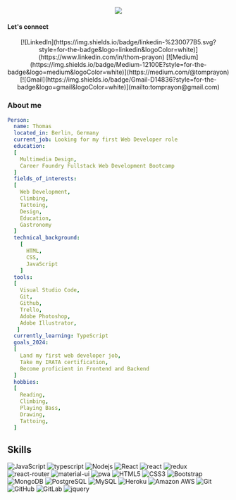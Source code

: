 <p align="center">
  <img src="https://capsule-render.vercel.app/api?type=venom&height=300&color=gradient&text=Hi%20I'm%20Thomas&fontSize=60&descAlign=72&descAlignY=71&descSize=60&animation=fadeIn&strokeWidth=0&reversal=false" />
</p>

#### Let's connect
<p align="center">
[![LinkedIn](https://img.shields.io/badge/linkedin-%230077B5.svg?style=for-the-badge&logo=linkedin&logoColor=white)](https://www.linkedin.com/in/thom-prayon)
[![Medium](https://img.shields.io/badge/Medium-12100E?style=for-the-badge&logo=medium&logoColor=white)](https://medium.com/@tomprayon)
[![Gmail](https://img.shields.io/badge/Gmail-D14836?style=for-the-badge&logo=gmail&logoColor=white)](mailto:tomprayon@gmail.com)
</p>

### About me
```yaml
Person:
  name: Thomas
  located_in: Berlin, Germany
  current_job: Looking for my first Web Developer role
  education:
  [
    Multimedia Design,
    Career Foundry Fullstack Web Development Bootcamp
  ]
  fields_of_interests:
  [
    Web Development,
    Climbing,
    Tattoing,
    Design,
    Education,
    Gastronomy
  ]
  technical_background:
    [
      HTML,
      CSS,
      JavaScript
    ]
  tools:
  [
    Visual Studio Code,
    Git,
    Github,
    Trello,
    Adobe Photoshop,
    Adobe Illustrator,
   ]
  currently_learning: TypeScript
  goals_2024:
  [
    Land my first web developer job,
    Take my IRATA certification,
    Become proficient in Frontend and Backend
  ]
  hobbies:
  [
    Reading,
    Climbing,
    Playing Bass,
    Drawing,
    Tattoing,
  ]
```
## Skills

![JavaScript](https://img.shields.io/badge/-JavaScript-black?style=flat-square&logo=javascript)
![typescript](https://img.shields.io/badge/TypeScript-3178C6?style=flat-square&logo=typescript&logoColor=white)
![Nodejs](https://img.shields.io/badge/-Nodejs-black?style=flat-square&logo=Node.js)
![React](https://img.shields.io/badge/-React-black?style=flat-square&logo=react)
![react](https://img.shields.io/badge/React-20232A?style=flat-square&logo=react&logoColor=61DAFB)
![redux](https://img.shields.io/badge/Redux-593D88?style=flat-square&logo=redux&logoColor=white)
![react-router](https://img.shields.io/badge/React_Router-CA4245?style=flat-square&logo=react-router&logoColor=white)
![material-ui](https://img.shields.io/badge/Material_UI-0081CB?style=flat-square&logo=mui&logoColor=white)
![pwa](https://img.shields.io/badge/Progressive_Web_App-4285F4?style=flat-square&logo=googlechrome&logoColor=white)
![HTML5](https://img.shields.io/badge/-HTML5-E34F26?style=flat-square&logo=html5&logoColor=white)
![CSS3](https://img.shields.io/badge/-CSS3-1572B6?style=flat-square&logo=css3)
![Bootstrap](https://img.shields.io/badge/-Bootstrap-563D7C?style=flat-square&logo=bootstrap)
![MongoDB](https://img.shields.io/badge/-MongoDB-black?style=flat-square&logo=mongodb)
![PostgreSQL](https://img.shields.io/badge/-PostgreSQL-336791?style=flat-square&logo=postgresql)
![MySQL](https://img.shields.io/badge/-MySQL-black?style=flat-square&logo=mysql)
![Heroku](https://img.shields.io/badge/-Heroku-430098?style=flat-square&logo=heroku)
![Amazon AWS](https://img.shields.io/badge/Amazon%20AWS-232F3E?style=flat-square&logo=amazon-aws)
![Git](https://img.shields.io/badge/-Git-black?style=flat-square&logo=git)
![GitHub](https://img.shields.io/badge/-GitHub-181717?style=flat-square&logo=github)
![GitLab](https://img.shields.io/badge/-GitLab-FCA121?style=flat-square&logo=gitlab)
![jquery](https://img.shields.io/badge/jQuery-0769AD?style=flat-square&logo=jquery&logoColor=white)




<!--
**tompra/tompra** is a ✨ _special_ ✨ repository because its `README.md` (this file) appears on your GitHub profile.

Here are some ideas to get you started:

- 🔭 I’m currently working on ...
- 🌱 I’m currently learning ...
- 👯 I’m looking to collaborate on ...
- 🤔 I’m looking for help with ...
- 💬 Ask me about ...
- 📫 How to reach me: ...
- 😄 Pronouns: ...
- ⚡ Fun fact: ...
-->

